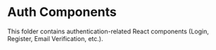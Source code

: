 # Auth Components

This folder contains authentication-related React components (Login, Register, Email Verification, etc.). 